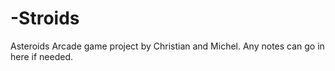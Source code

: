 # -Stroids
Asteroids Arcade game project by Christian and Michel.
Any notes can go in here if needed. 
